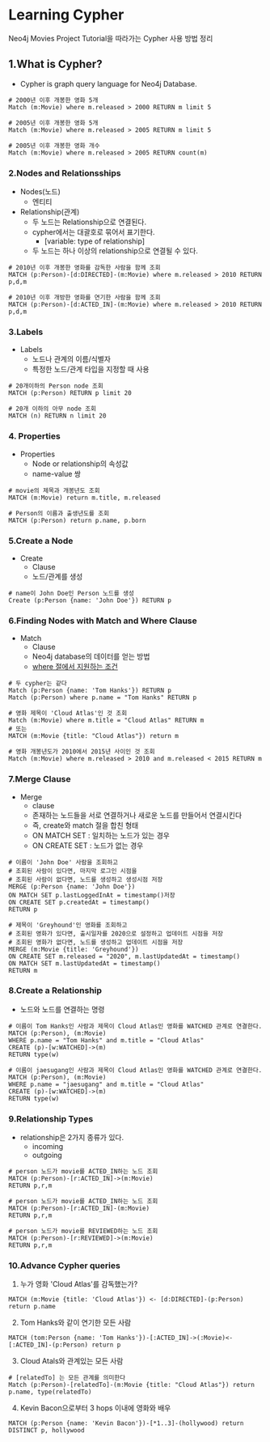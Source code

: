 # Learning Cypher
Neo4j Movies Project Tutorial을 따라가는 Cypher 사용 방법 정리

## 1.What is Cypher?
- Cypher is graph query language for Neo4j Database.

```cypher
# 2000년 이후 개봉한 영화 5개
Match (m:Movie) where m.released > 2000 RETURN m limit 5

# 2005년 이후 개봉한 영화 5개
Match (m:Movie) where m.released > 2005 RETURN m limit 5

# 2005년 이후 개봉한 영화 개수
Match (m:Movie) where m.released > 2005 RETURN count(m)
```

### 2.Nodes and Relationsships
- Nodes(노드)
  - 엔티티
- Relationship(관계)
  - 두 노드는 Relationship으로 연결된다.
  - cypher에서는 대괄호로 묶어서 표기한다.
    - [variable: type of relationship]
  - 두 노드는 하나 이상의 relationship으로 연결될 수 있다.

```cypher
# 2010년 이후 개봉한 영화를 감독한 사람을 함께 조회
MATCH (p:Person)-[d:DIRECTED]-(m:Movie) where m.released > 2010 RETURN p,d,m

# 2010년 이후 개방한 영화를 연기한 사람을 함께 조회
MATCH (p:Person)-[d:ACTED_IN]-(m:Movie) where m.released > 2010 RETURN p,d,m
```

### 3.Labels
- Labels
  - 노드나 관계의 이름/식별자
  - 특정한 노드/관계 타입을 지정할 때 사용
```cypher
# 20개이하의 Person node 조회
MATCH (p:Person) RETURN p limit 20

# 20개 이하의 아무 node 조회
MATCH (n) RETURN n limit 20
```

### 4. Properties
- Properties
  - Node or relationship의 속성값
  - name-value 쌍

```cypher
# movie의 제목과 개봉년도 조회
MATCH (m:Movie) return m.title, m.released

# Person의 이름과 출생년도를 조회
MATCH (p:Person) return p.name, p.born
```

### 5.Create a Node
- Create
  - Clause
  - 노드/관계를 생성

```cypher
# name이 John Doe인 Person 노드를 생성
Create (p:Person {name: 'John Doe'}) RETURN p
```

### 6.Finding Nodes with Match and Where Clause
- Match
  - Clause
  - Neo4j database의 데이터를 얻는 방법
  - [where 절에서 지원하는 조건](https://neo4j.com/docs/cypher-manual/4.1/clauses/where/)

```cypher
# 두 cypher는 같다
Match (p:Person {name: 'Tom Hanks'}) RETURN p
Match (p:Person) where p.name = "Tom Hanks" RETURN p

# 영화 제목이 'Cloud Atlas'인 것 조회
Match (m:Movie) where m.title = "Cloud Atlas" RETURN m
# 또는
MATCH (m:Movie {title: "Cloud Atlas"}) return m

# 영화 개봉년도가 2010에서 2015년 사이인 것 조회
Match (m:Movie) where m.released > 2010 and m.released < 2015 RETURN m
```

### 7.Merge Clause
- Merge
  - clause
  - 존재하는 노드들을 서로 연결하거나 새로운 노드를 만들어서 연결시킨다
  - 즉, create와 match 절을 합친 형태
  - ON MATCH SET : 일치하는 노드가 있는 경우
  - ON CREATE SET : 노드가 없는 경우


```cypher
# 이름이 'John Doe' 사람을 조회하고
# 조회된 사람이 있다면, 마지막 로그인 시점을 
# 조회된 사람이 없다면, 노드를 생성하고 생성시점 저장
MERGE (p:Person {name: 'John Doe'})
ON MATCH SET p.lastLoggedInAt = timestamp()저장
ON CREATE SET p.createdAt = timestamp()
RETURN p

# 제목이 'Greyhound'인 영화를 조회하고
# 조회된 영화가 있다면, 출시일자를 2020으로 설정하고 업데이트 시점을 저장
# 조회된 영화가 없다면, 노드를 생성하고 업데이트 시점을 저장
MERGE (m:Movie {title: 'Greyhound'})
ON CREATE SET m.released = "2020", m.lastUpdatedAt = timestamp()
ON MATCH SET m.lastUpdatedAt = timestamp()
RETURN m
```

### 8.Create a Relationship
- 노드와 노드를 연결하는 명령
 
```cypher
# 이름이 Tom Hanks인 사람과 제목이 Cloud Atlas인 영화를 WATCHED 관계로 연결한다.
MATCH (p:Person), (m:Movie)
WHERE p.name = "Tom Hanks" and m.title = "Cloud Atlas"
CREATE (p)-[w:WATCHED]->(m)
RETURN type(w)

# 이름이 jaesugang인 사람과 제목이 Cloud Atlas인 영화를 WATCHED 관계로 연결한다.
MATCH (p:Person), (m:Movie)
WHERE p.name = "jaesugang" and m.title = "Cloud Atlas"
CREATE (p)-[w:WATCHED]->(m)
RETURN type(w)
```

### 9.Relationship Types
- relationship은 2가지 종류가 있다.
  - incoming
  - outgoing

```cypher
# person 노드가 movie를 ACTED_IN하는 노드 조회
MATCH (p:Person)-[r:ACTED_IN]->(m:Movie)
RETURN p,r,m

# person 노드가 movie를 ACTED_IN하는 노드 조회
MATCH (p:Person)-[r:ACTED_IN]-(m:Movie)
RETURN p,r,m

# person 노드가 movie를 REVIEWED하는 노드 조회
MATCH (p:Person)-[r:REVIEWED]->(m:Movie)
RETURN p,r,m
```

### 10.Advance Cypher queries

1. 누가 영화 'Cloud Atlas'를 감독했는가?
```cypher
MATCH (m:Movie {title: 'Cloud Atlas'}) <- [d:DIRECTED]-(p:Person) return p.name
```

2. Tom Hanks와 같이 연기한 모든 사람
```cypher
MATCH (tom:Person {name: 'Tom Hanks'})-[:ACTED_IN]->(:Movie)<-[:ACTED_IN]-(p:Person) return p
```

3. Cloud Atals와 관계있는 모든 사람
```cypher
# [relatedTo] 는 모든 관계를 의미한다
Match (p:Person)-[relatedTo]-(m:Movie {title: "Cloud Atlas"}) return p.name, type(relatedTo)
```

4. Kevin Bacon으로부터 3 hops 이내에 영화와 배우
```cypher
MATCH (p:Person {name: 'Kevin Bacon'})-[*1..3]-(hollywood) return DISTINCT p, hollywood
```